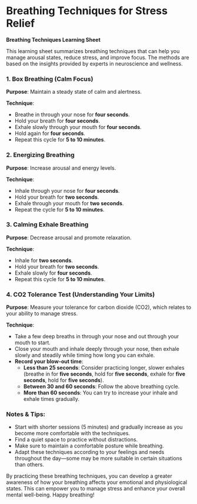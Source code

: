# Breathing Techniques for Stress Relief

**Breathing Techniques Learning Sheet**

This learning sheet summarizes breathing techniques that can help you manage arousal states, reduce stress, and improve focus. The methods are based on the insights provided by experts in neuroscience and wellness.

### 1. Box Breathing (Calm Focus)

**Purpose**: Maintain a steady state of calm and alertness.

**Technique**:

- Breathe in through your nose for **four seconds**.
- Hold your breath for **four seconds**.
- Exhale slowly through your mouth for **four seconds**.
- Hold again for **four seconds**.
- Repeat this cycle for **5 to 10 minutes**.

### 2. Energizing Breathing

**Purpose**: Increase arousal and energy levels.

**Technique**:

- Inhale through your nose for **four seconds**.
- Hold your breath for **two seconds**.
- Exhale through your mouth for **two seconds**.
- Repeat the cycle for **5 to 10 minutes**.

### 3. Calming Exhale Breathing

**Purpose**: Decrease arousal and promote relaxation.

**Technique**:

- Inhale for **two seconds**.
- Hold your breath for **two seconds**.
- Exhale slowly for **four seconds**.
- Repeat this cycle for **5 to 10 minutes**.

### 4. CO2 Tolerance Test (Understanding Your Limits)

**Purpose**: Measure your tolerance for carbon dioxide (CO2), which relates to your ability to manage stress.

**Technique**:

- Take a few deep breaths in through your nose and out through your mouth to start.
- Close your mouth and inhale deeply through your nose, then exhale slowly and steadily while timing how long you can exhale.
- **Record your blow-out time**:
  - **Less than 25 seconds**: Consider practicing longer, slower exhales (breathe in for **five seconds**, hold for **five seconds**, exhale for **five seconds**, hold for **five seconds**).
  - **Between 30 and 60 seconds**: Follow the above breathing cycle.
  - **More than 60 seconds**: You can try to increase your inhale and exhale times gradually.

### Notes & Tips:

- Start with shorter sessions (5 minutes) and gradually increase as you become more comfortable with the techniques.
- Find a quiet space to practice without distractions.
- Make sure to maintain a comfortable posture while breathing.
- Adapt these techniques according to your feelings and needs throughout the day—some may be more suitable in certain situations than others.

By practicing these breathing techniques, you can develop a greater awareness of how your breathing affects your emotional and physiological states. This can empower you to manage stress and enhance your overall mental well-being. Happy breathing!

